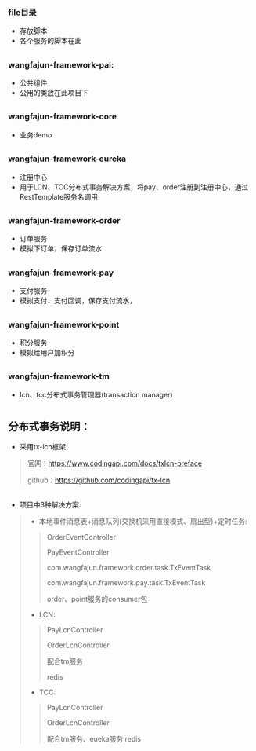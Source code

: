 ### file目录
*  存放脚本
*  各个服务的脚本在此
##
### wangfajun-framework-pai:
*  公共组件
*  公用的类放在此项目下
##
### wangfajun-framework-core
*  业务demo
##
### wangfajun-framework-eureka
*  注册中心
*  用于LCN、TCC分布式事务解决方案，将pay、order注册到注册中心，通过RestTemplate服务名调用
##
### wangfajun-framework-order
*  订单服务
*  模拟下订单，保存订单流水
##
### wangfajun-framework-pay
*  支付服务
*  模拟支付、支付回调，保存支付流水，
##
### wangfajun-framework-point
*  积分服务
*  模拟给用户加积分
##
### wangfajun-framework-tm
*  lcn、tcc分布式事务管理器(transaction manager)
#
## 分布式事务说明：
* 采用tx-lcn框架:
>官网：https://www.codingapi.com/docs/txlcn-preface
>
>github：https://github.com/codingapi/tx-lcn
##
* 项目中3种解决方案:
> * 本地事件消息表+消息队列(交换机采用直接模式、扇出型)+定时任务:
>>OrderEventController
>>
>>PayEventController
>>
>>com.wangfajun.framework.order.task.TxEventTask
>>
>>com.wangfajun.framework.pay.task.TxEventTask
>>
>>order、point服务的consumer包
>
>* LCN:
>>PayLcnController
>>
>>OrderLcnController
>>
>>配合tm服务
>>
>>redis
>
>* TCC:
>>PayLcnController
>>
>>OrderLcnController
>>
>>配合tm服务、eueka服务
>>redis









